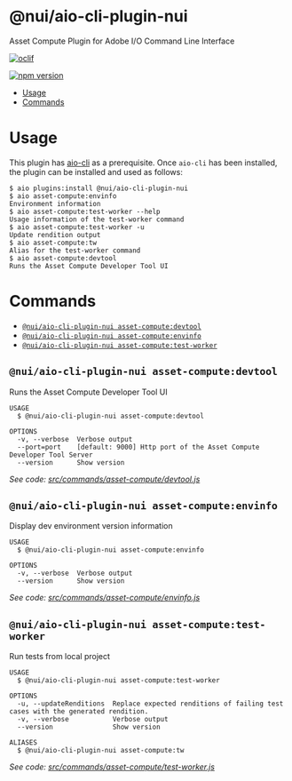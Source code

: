 @nui/aio-cli-plugin-nui
=======================

Asset Compute Plugin for Adobe I/O Command Line Interface

[![oclif](https://img.shields.io/badge/cli-oclif-brightgreen.svg)](https://oclif.io)
<!--- when a new release happens, the VERSION and URL in the badge have to be manually updated because it's a private registry --->
[![npm version](https://img.shields.io/badge/%40nui%2Faio--cli--plugin--nui-1.0.6-blue.svg)](https://artifactory.corp.adobe.com/artifactory/npm-nui-release/@nui/aio-cli-plugin-nui/-/@nui/aio-cli-plugin-nui-1.0.6.tgz)

<!-- toc -->
* [Usage](#usage)
* [Commands](#commands)
<!-- tocstop -->

# Usage

This plugin has [aio-cli](https://github.com/adobe/aio-cli) as a prerequisite. Once `aio-cli` has been installed, the plugin can be installed and used as follows:

```sh-session
$ aio plugins:install @nui/aio-cli-plugin-nui
$ aio asset-compute:envinfo
Environment information
$ aio asset-compute:test-worker --help
Usage information of the test-worker command
$ aio asset-compute:test-worker -u
Update rendition output
$ aio asset-compute:tw
Alias for the test-worker command
$ aio asset-compute:devtool
Runs the Asset Compute Developer Tool UI
```

# Commands
<!-- commands -->
* [`@nui/aio-cli-plugin-nui asset-compute:devtool`](#nuiaio-cli-plugin-nui-asset-computedevtool)
* [`@nui/aio-cli-plugin-nui asset-compute:envinfo`](#nuiaio-cli-plugin-nui-asset-computeenvinfo)
* [`@nui/aio-cli-plugin-nui asset-compute:test-worker`](#nuiaio-cli-plugin-nui-asset-computetest-worker)

## `@nui/aio-cli-plugin-nui asset-compute:devtool`

Runs the Asset Compute Developer Tool UI

```
USAGE
  $ @nui/aio-cli-plugin-nui asset-compute:devtool

OPTIONS
  -v, --verbose  Verbose output
  --port=port    [default: 9000] Http port of the Asset Compute Developer Tool Server
  --version      Show version
```

_See code: [src/commands/asset-compute/devtool.js](https://git.corp.adobe.com/nui/aio-cli-plugin-nui/blob/1.0.6/src/commands/asset-compute/devtool.js)_

## `@nui/aio-cli-plugin-nui asset-compute:envinfo`

Display dev environment version information

```
USAGE
  $ @nui/aio-cli-plugin-nui asset-compute:envinfo

OPTIONS
  -v, --verbose  Verbose output
  --version      Show version
```

_See code: [src/commands/asset-compute/envinfo.js](https://git.corp.adobe.com/nui/aio-cli-plugin-nui/blob/1.0.6/src/commands/asset-compute/envinfo.js)_

## `@nui/aio-cli-plugin-nui asset-compute:test-worker`

Run tests from local project

```
USAGE
  $ @nui/aio-cli-plugin-nui asset-compute:test-worker

OPTIONS
  -u, --updateRenditions  Replace expected renditions of failing test cases with the generated rendition.
  -v, --verbose           Verbose output
  --version               Show version

ALIASES
  $ @nui/aio-cli-plugin-nui asset-compute:tw
```

_See code: [src/commands/asset-compute/test-worker.js](https://git.corp.adobe.com/nui/aio-cli-plugin-nui/blob/1.0.6/src/commands/asset-compute/test-worker.js)_
<!-- commandsstop -->

